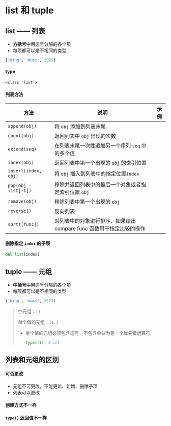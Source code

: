 # list 和 tuple

## list —— 列表

- **方括号**中用逗号分隔的各个项
- 每项都可以是不相同的类型

```python
['king', 'musi', 2025]
```

#### type

`<class 'list'>`

#### 列表方法

| 方法                  | 说明                                                         | 示例 |
| --------------------- | ------------------------------------------------------------ | ---- |
| `append(obj)`         | 将 `obj` 添加到列表末尾                                      |      |
| `count(obj)`          | 返回列表中 `obj` 出现的次数                                  |      |
| `extend(seq)`         | 在列表末尾一次性追加另一个序列 `seq` 中的多个值              |      |
| `index(obj)`          | 返回列表中第一个出现的 `obj` 的索引位置                      |      |
| `insert(index, obj)`  | 将 `obj` 插入到列表中的指定位置`index`                       |      |
| `pop(obj = list[-1])` | 移除并返回列表中的最后一个对象或者指定索引位置 `obj`         |      |
| `remove(obj)`         | 移除列表中第一个出现的 `obj`                                 |      |
| `reverse()`           | 反向列表                                                     |      |
| `sort([func])`        | 对列表中的对象进行排序，如果给出 compare func 函数用于指定比较的操作 |      |

#### 删除指定 `index` 的子项

```python
del list[index]
```

## tuple —— 元组

- **中括号**中用逗号分隔的各个项
- 每项都可以是不相同的类型

```python
('king', 'musi', 2025)
```

> 空元组：`()`
>
> 单个值的元组：`(1,)` 
>
> - 单个值的元组必须包含逗号，不包含会认为是一个优先级运算符
>
>   ```python
>   type((1)) # int
>   ```

## 列表和元组的区别

#### 可否更改

- 元组不可更改，不能更新、新增、删除子项
- 列表可以更改

#### 创建方式不一样

#### `type()` 返回值不一样